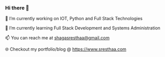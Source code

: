 ### Hi there 👋

<!--
**Shagasresthaa/Shagasresthaa** is a ✨ _special_ ✨ repository because its `README.md` (this file) appears on your GitHub profile.

Here are some ideas to get you started:

- 
- 👯 I’m looking to collaborate on ...
- 🤔 I’m looking for help with ...
- 💬 Ask me about ...
- : ...
- 😄 Pronouns: ...
- ⚡ Fun fact: ...
-->

🔭 I’m currently working on IOT, Python and Full Stack Technologies
  
🌱 I’m currently learning Full Stack Development and Systems Administration

📫 You can reach me at shagasresthaa@gmail.com

🌐 Checkout my portfolio/blog @ https://www.sresthaa.com
